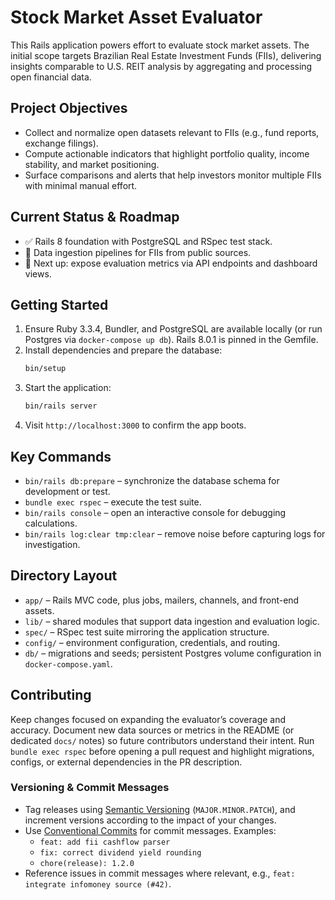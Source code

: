 # Stock Market Asset Evaluator

This Rails application powers effort to evaluate stock market assets. The initial scope targets Brazilian Real Estate Investment Funds (FIIs), delivering insights comparable to U.S. REIT analysis by aggregating and processing open financial data.

## Project Objectives
- Collect and normalize open datasets relevant to FIIs (e.g., fund reports, exchange filings).
- Compute actionable indicators that highlight portfolio quality, income stability, and market positioning.
- Surface comparisons and alerts that help investors monitor multiple FIIs with minimal manual effort.

## Current Status & Roadmap
- ✅ Rails 8 foundation with PostgreSQL and RSpec test stack.
- 🚧 Data ingestion pipelines for FIIs from public sources.
- 🚀 Next up: expose evaluation metrics via API endpoints and dashboard views.

## Getting Started
1. Ensure Ruby 3.3.4, Bundler, and PostgreSQL are available locally (or run Postgres via `docker-compose up db`). Rails 8.0.1 is pinned in the Gemfile.
2. Install dependencies and prepare the database:
   ```sh
   bin/setup
   ```
3. Start the application:
   ```sh
   bin/rails server
   ```
4. Visit `http://localhost:3000` to confirm the app boots.

## Key Commands
- `bin/rails db:prepare` – synchronize the database schema for development or test.
- `bundle exec rspec` – execute the test suite.
- `bin/rails console` – open an interactive console for debugging calculations.
- `bin/rails log:clear tmp:clear` – remove noise before capturing logs for investigation.

## Directory Layout
- `app/` – Rails MVC code, plus jobs, mailers, channels, and front-end assets.
- `lib/` – shared modules that support data ingestion and evaluation logic.
- `spec/` – RSpec test suite mirroring the application structure.
- `config/` – environment configuration, credentials, and routing.
- `db/` – migrations and seeds; persistent Postgres volume configuration in `docker-compose.yaml`.

## Contributing
Keep changes focused on expanding the evaluator’s coverage and accuracy. Document new data sources or metrics in the README (or dedicated `docs/` notes) so future contributors understand their intent. Run `bundle exec rspec` before opening a pull request and highlight migrations, configs, or external dependencies in the PR description.

### Versioning & Commit Messages
- Tag releases using [Semantic Versioning](https://semver.org/) (`MAJOR.MINOR.PATCH`), and increment versions according to the impact of your changes.
- Use [Conventional Commits](https://www.conventionalcommits.org/) for commit messages. Examples:
  - `feat: add fii cashflow parser`
  - `fix: correct dividend yield rounding`
  - `chore(release): 1.2.0`
- Reference issues in commit messages where relevant, e.g., `feat: integrate infomoney source (#42)`.
